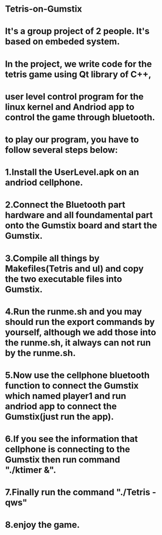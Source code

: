 # Tetris-on-Gumstix
# It's a group project of 2 people. It's based on embeded system. 
# In the project, we write code for the tetris game using Qt library of C++, 
# user level control program for the linux kernel and Andriod app to control the game through bluetooth.
# to play our program, you have to follow several steps below:
# 1.Install the UserLevel.apk on an andriod cellphone.
# 2.Connect the Bluetooth part hardware and all foundamental part onto the Gumstix board and start the Gumstix.
# 3.Compile all things by Makefiles(Tetris and ul) and copy the two executable files into Gumstix.
# 4.Run the runme.sh and you may should run the export commands by yourself, although we add those into the runme.sh, it always can not run by the runme.sh.
# 5.Now use the cellphone bluetooth function to connect the Gumstix which named player1 and run andriod app to connect the Gumstix(just run the app).
# 6.If you see the information that cellphone is connecting to the Gumstix then run command "./ktimer &".
# 7.Finally run the command "./Tetris -qws" 
# 8.enjoy the game.
